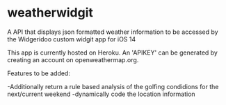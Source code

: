 # weatherwidgit
A API that displays json formatted weather information to be accessed by the Widgeridoo custom widgit app for iOS 14

This app is currently hosted on Heroku. An 'APIKEY' can be generated by creating an account on openweathermap.org.

Features to be added:

-Additionally return a rule based analysis of the golfing condidions for the next/current weekend
-dynamically code the location information
